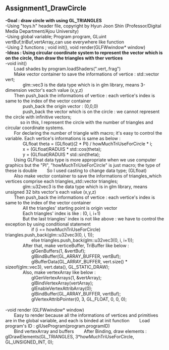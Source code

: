 <h2>Assignment1_DrawCircle</h2>
<b>-Goal : draw circle with using GL_TRIANGLES</b><br>
-Using "toys.h" header file, copyright by Hyun Joon Shin (Professor/Digital Media Department/Ajou University)<br>
-Using global variable; Program program, GLuint vertBuf,triBuf,vertArray_can use everywhere like function<br>
-Using 2 functions ; void init(), void render(GLFWwindow* window)<br>
<b>-Ideas : Using circular coordinate system to represent the vector which is on the circle, than draw the triangles with ther vertices</b><br>
-void init()<br>
  &nbsp; &nbsp; &nbsp; &nbsp;Load shades by program.loadShaders(".vert,.frag")<br>
  &nbsp; &nbsp; &nbsp; &nbsp;Make vector container to save the informations of vertice : std::vector<glm::vec3> vert;<br>
    &nbsp; &nbsp; &nbsp; &nbsp;&nbsp; &nbsp; &nbsp; &nbsp;glm::vec3 is the data type which is in glm library, means 3-dimension vector's each value (x,y,z)<br>
  &nbsp; &nbsp; &nbsp; &nbsp;Then push_back the informations of vertice : each vertice's index is same to the index of the vector container<br>
   &nbsp; &nbsp; &nbsp; &nbsp;&nbsp; &nbsp; &nbsp; &nbsp;push_back the origin vector : (0,0,0) <br>
   &nbsp; &nbsp; &nbsp; &nbsp;&nbsp; &nbsp; &nbsp; &nbsp;push_back the vector which is on the circle : we cannot represent the circle with infinitive vectors; <br>
   &nbsp; &nbsp; &nbsp; &nbsp;&nbsp; &nbsp; &nbsp;so in this, I represent the circle with the number of triangles and circular coordinate systems.<br>
    &nbsp; &nbsp; &nbsp; &nbsp;For declaring the number of triangle with macro; it's easy to control the variable. Each vertice's informations is same as below : <br>
     &nbsp; &nbsp; &nbsp; &nbsp;&nbsp; &nbsp; &nbsp; &nbsp;GLfloat theta = (GLfloat)(2 * PI) / howMuchTriUseForCircle * i;<br>
     &nbsp; &nbsp; &nbsp; &nbsp;&nbsp; &nbsp; &nbsp; &nbsp;x = (GLfloat)RADUIS * std::cos(theta);<br>
     &nbsp; &nbsp; &nbsp; &nbsp;&nbsp; &nbsp; &nbsp; &nbsp;y = (GLfloat)RADUIS * std::sin(theta);<br>
    &nbsp; &nbsp; &nbsp; &nbsp;Using GLFloat data type is more appropriate when we use computer graphics but the "PI", "howMuchTriUseForCircle" is just macro; the type of these is double
    &nbsp; &nbsp; &nbsp; &nbsp;So I used casting to change data type; (GLfloat)<br>
  &nbsp; &nbsp; &nbsp; &nbsp;Also make vector container to save the informations of triangles_which vertices comprise each triangles_std::vector <glm::u32vec3> triangles;<br>
    &nbsp; &nbsp; &nbsp; &nbsp;&nbsp; &nbsp; &nbsp; &nbsp;glm::u32vec3 is the data type which is in glm library, means unsigned 32 bits vector's each value (x,y,z)<br>
  &nbsp; &nbsp; &nbsp; &nbsp;Then push_back the informations of vertice : each vertice's index is same to the index of the vector container<br>
    &nbsp; &nbsp; &nbsp; &nbsp;&nbsp; &nbsp; &nbsp; &nbsp;All the triangles' starting point is origin vector<br>
    &nbsp; &nbsp; &nbsp; &nbsp;&nbsp; &nbsp; &nbsp; &nbsp;Each triangles' index is like : (0, i, i+1)<br>
    &nbsp; &nbsp; &nbsp; &nbsp;&nbsp; &nbsp; &nbsp; &nbsp;But the last triangles' index is not like above : we have to control the exception by using conditional statement<br>
      &nbsp; &nbsp; &nbsp; &nbsp;&nbsp; &nbsp; &nbsp; &nbsp;&nbsp; &nbsp; &nbsp; &nbsp;if (i == howMuchTriUseForCircle) triangles.push_back(glm::u32vec3(0, i, 1));<br>
		  &nbsp; &nbsp; &nbsp; &nbsp;&nbsp; &nbsp; &nbsp; &nbsp;&nbsp; &nbsp; &nbsp; &nbsp;else triangles.push_back(glm::u32vec3(0, i, i+1));<br>
  &nbsp; &nbsp; &nbsp; &nbsp;&nbsp; &nbsp; &nbsp; &nbsp;After that, make verticeBuffer, TriBuffer like below :<br>
    &nbsp; &nbsp; &nbsp; &nbsp;&nbsp; &nbsp; &nbsp; &nbsp;&nbsp; &nbsp; &nbsp; &nbsp;glGenBuffers(1, &vertBuf);<br>
	  &nbsp; &nbsp; &nbsp; &nbsp;&nbsp; &nbsp; &nbsp; &nbsp;&nbsp; &nbsp; &nbsp; &nbsp;glBindBuffer(GL_ARRAY_BUFFER, vertBuf);<br>
	  &nbsp; &nbsp; &nbsp; &nbsp;&nbsp; &nbsp; &nbsp; &nbsp;&nbsp; &nbsp; &nbsp; &nbsp;glBufferData(GL_ARRAY_BUFFER, vert.size() * sizeof(glm::vec3), vert.data(), GL_STATIC_DRAW);<br>
  &nbsp; &nbsp; &nbsp; &nbsp;&nbsp; &nbsp; &nbsp; &nbsp;Also, make vertexArray like below :<br>
    &nbsp; &nbsp; &nbsp; &nbsp;&nbsp; &nbsp; &nbsp; &nbsp;&nbsp; &nbsp; &nbsp; &nbsp;glGenVertexArrays(1, &vertArray);<br>
  	&nbsp; &nbsp; &nbsp; &nbsp;&nbsp; &nbsp; &nbsp; &nbsp;&nbsp; &nbsp; &nbsp; &nbsp;glBindVertexArray(vertArray);<br>
	  &nbsp; &nbsp; &nbsp; &nbsp;&nbsp; &nbsp; &nbsp; &nbsp;&nbsp; &nbsp; &nbsp; &nbsp;glEnableVertexAttribArray(0);<br>
	  &nbsp; &nbsp; &nbsp; &nbsp;&nbsp; &nbsp; &nbsp; &nbsp;&nbsp; &nbsp; &nbsp; &nbsp;glBindBuffer(GL_ARRAY_BUFFER, vertBuf);<br>
	  &nbsp; &nbsp; &nbsp; &nbsp;&nbsp; &nbsp; &nbsp; &nbsp;&nbsp; &nbsp; &nbsp; &nbsp;glVertexAttribPointer(0, 3, GL_FLOAT, 0, 0, 0);<br><br>
-void render (GLFWwindow* window)<br>
  &nbsp; &nbsp; &nbsp; &nbsp;Easy to render because all the informations of vertices and primitives are in the global variable, and each is binded at init function
  &nbsp; &nbsp; &nbsp; &nbsp;Load program's ID : glUseProgram(program.programID)<br>
  &nbsp; &nbsp; &nbsp; &nbsp;Bind vertexArray and buffers
  &nbsp; &nbsp; &nbsp; &nbsp;After Binding, draw elements : glDrawElements(GL_TRIANGLES, 3*howMuchTriUseForCircle, GL_UNSIGNED_INT, 0);
  
    
  
